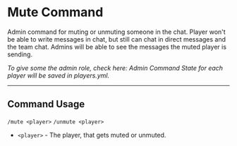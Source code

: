 # Mute Command

Admin command for muting or unmuting someone in the chat.
Player won't be able to write messages in chat, but still can chat in direct messages and the team chat.
Admins will be able to see the messages the muted player is sending.

_To give some the admin role, check here: Admin Command_
_State for each player will be saved in players.yml._

---
## Command Usage
`/mute <player>`
`/unmute <player>`

- `<player>` - The player, that gets muted or unmuted.